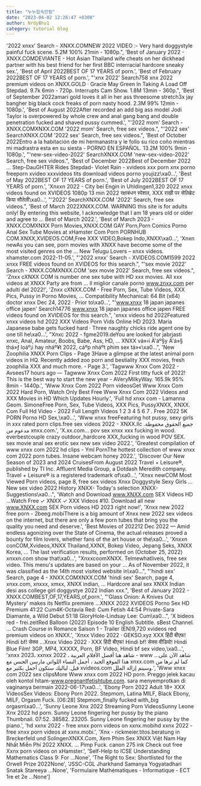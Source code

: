 ```yaml
---
title: "누누접속안됨"
date: "2023-04-02 12:26:47 +0300"
author: NrdyBhu1
category: tutorial blog
---
```

'2022 xnxx' Search - XNXX.COMNEW 2022 VIDEO :- Very hard doggystyle painful fuck scene. 5.2M 100% 21min - 1080p.", 'Best of January 2022 - XNXX.COMDEVIANTE - Hot Asian Thailand wife cheats on her dickhead partner with his best friend for her first BBC interracial hardcore sneaky sex.', 'Best of April 2022BEST OF 17 YEARS of porn.', 'Best of February 2022BEST OF 17 YEARS of porn.', "'xnx 2022' Search758 xnx 2022 premium videos on XNXX.GOLD · Gracie May Green In Taking A Load Off Stepdad. 9.7k 6min - 720p. Interrupts Cam Show. 1.8M 13min - 360p.", 'Best of September 2022amari gold loves it all in her ass threesome stretch3x jay bangher big black cock freaks of porn nasty hood. 2.3M 99% 12min - 1080p.', 'Best of August 2022After recorded an add big ass model Jodi Taylor is overpowered by whole crew and anal gang bang and double penetration fucked and shaved pussy cummed.', "'2022 mom' Search - XNXX.COMXNXX.COM '2022 mom' Search, free sex videos.", "'2022 sex' SearchXNXX.COM '2022 sex' Search, free sex videos.", 'Best of October 2022Entro a la habitación de mi hermanastra y le follo su rico coño mientras mi madrastra esta en su siesta - PORNO EN ESPAÑOL. 13.2M 100% 9min - 1080p.', "'new-sex-video-2022' SearchXNXX.COM 'new-sex-video-2022' Search, free sex videos.", 'Best of December 2022Best of December 2022 ... Step-DauGHTER Rides Stepdad- Violet Rain - xvideos xxx porn xnx porno freeporn xvideo xxxvideos tits download videos porno youjizz\xa0...', 'Best of May 2022BEST OF 17 YEARS of porn.', 'Best of July 2022BEST OF 17 YEARS of porn.', 'Xnxxn 2022 - City bei Engin in Uhldingen1,320 2022 xnxx videos found on XVIDEOS 1080p 13 min 2022 रक्षाबंधन स्पेशल, XXX राखी पर सेलिब्रेट किया सौतेली\xa0...', "'2022' SearchXNXX.COM '2022' Search, free sex videos.", 'Best of March 2022XNXX.COM. WARNING this site is for adults only! By entering this website, I acknowledge that I am 18 years old or older and agree to ... Best of March 2022.', 'Best of March 2023 - XNXX.COMXNXX Porn Movies,XNXX.COM GAY Porn,Porn Comics Porno Anal Sex Tube Movies at xHamster Com Porn PORNHUB COM.XNXX,XVIDEOS.COM,Free XXX VIDEO,Bokep Indo,XNXX\xa0...', 'Xnxn newAs you can see, porn movies with XNXX have become some of the most visited genres on the ... New Telugu Lovers – xnxx videos. xhamster.com 2022-11-05.', "'2022 xnxx' Search - XVIDEOS.COM1599 2022 xnxx FREE videos found on XVIDEOS for this search.", "'sex movie 2022' Search - XNXX.COMXNXX.COM 'sex movie 2022' Search, free sex videos.", 'Znxx cXNXX COM is number one sex tube with HD xxx movies. All xxx videos at XNXX Party are from ... Il miglior canale porno www.znxx.com per adulti del 2022!', 'Znxx cXNXX.COM - Free Porn, Sex, Tube Videos, XXX Pics, Pussy in Porno Movies, ... Compatibility Mechanical: 64 Bit (x64) doctor xnxx Dec 24, 2022 · Prior to\xa0...', "'www.xnxx 18 japan japanes office japen' Search14776 www.xnxx 18 japan japanes office japen FREE videos found on XVIDEOS for this search.", 'xnxx videos hd 2022Featured xnxx videos hd 2022 XXX Videos Porn Vids Online HD 2023. Maria Japanese babe gets fucked hard · Three naughty chicks ride agent one by one till he\xa0...', "Xnxc 2022 - fgme2019.deYou are looked for jabrjasti xnxc, Anal, Amateur, Boobs, Babe, Ass, HD, ... XNXX vá»›i Ä'áº§y Ä'á»§ thá»ƒ loáº¡i hay nháº¥t 2022, cáºp nháºt phim sex tá»«\xa0...", 'New Zoophilia XNXX Porn Clips - Page 3Have a glimpse at the latest animal porn videos in HQ. Recently added zoo porn and bestiality XXX movies, fresh zoophilia XXX and much more. - Page 3.', 'Tagwww Xnxx Com 2022 - Avsees17 hours ago — Tagwww Xnxx Com 2022 First titty fuck of 2022! This is the best way to start the new year - AVeryMilkyWay. 165.9k 95% 8min - 1440p.', 'Www Xnxx Com 2022 Porn videosGet Www Xnxx Com 2022 Hard Porn, Watch Only Best Free Www Xnxx Com 2022 Videos and XXX Movies in HD Which Updates Hourly.', 'Full hd xnxx com - Lamanna Geom. SimoneFree Porn, Sex, Tube Videos, XXX Pics, PussyXNXX, XNXX. Com Full Hd Video - 2022 Full Length Videos 1 2 3 4 5 6 7 . Free 2022 5K PORN Porno HD Sex,\xa0...', 'Www xnxx freeFeaturing hot pussy, sexy girls in xxx rated porn clips.free sex videos 2022 - XNXX.llc جميع الحقوق محفوظة. مدعوم من xnxx.com.', 'X.xx.com... pov sex xnxx xxx fucking in wood. everbestcouple crazy outdoor_hardcore XXX_fucking in wood POV SEX. sex movie anal sex erotic sex new sex video 2022.', 'Greatest compilation of www xnxx com 2022 hd clips - Yml PornThe hottest collection of www xnxx com 2022 porn tubes. Insane webcam honey 2022.', 'Discover Our New Season of 2023 and 2024 CruisesFrom August 2022 Travel + Leisure®, published by TI Inc. Affluent Media Group, a Dotdash Meredith company. Travel + Leisure® is a registered trademark of\xa0...', "Xnxx newCOM Most Viewed Porn videos, page 8, free sex videos Xnxx Doggystyle Sexy Girls ... New sex video 2022 History XNXX- Today's selection XNXX- Suggestions\xa0...", 'Watch and Download www.XNXX.com SEX Videos HD ...Watch Free ✓ XNXX ✓ XXX Videos #10. Download all new www.XNXX.com SEX Porn videos HD 2023 right now!', 'Xnxx new 2022 free porn - 2beeg.mobiThere is a big amount of Xnxx new 2022 sex videos on the internet, but there are only a few porn tubes that bring you the quality you need and deserve.', 'Best Movies of 202212 Dec 2022 — Amid endless agonizing over the State of Cinema, the actual releases proved a bounty for film lovers, whether fans of the art house or the\xa0...', 'Xnxxn conCOM,Xvideos,XNXX Thailand,XXNX, Bokep Video, Jepang Seks, XNXX Korea, ... The last verification results, performed on (October 25, 2022) xnxxn.com show that\xa0...', "XnxxcoomXNXX. Telmewhatliveis, free sex video. This menu's updates are based on your ... As of November 2022, it was classified as the 14th most visited website in\xa0...", "'hindi sex' Search, page 4 - XNXX.COMXNXX.COM 'hindi sex' Search, page 4, xnxx.com, xnxxx, xmxx, XNXX indian, ... Hardcore anal sex XNXX Indian desi ass college girl doggystye 2022 Indian xxx.", 'Best of January 2022 - XNXX.COMBEST,OF,17,YEARS,of,porn.', "'Glass Onion: A Knives Out Mystery' makes its Netflix premiere ...XNXX 2022 XVIDEOS Porno Sex HD Premium 41:22 Cum4K-Octavia Red: Cum Fetish 44:54 Private-Sara Diamante, a Wild Debut 51:18 GloryHole-Lindsay Lee: Cum\xa0...", 'X bideos red - frei.zeitRed Balloon (2022) Episode 10 English Subtitle. sBest Channel. ... Crash Course in Romance Saison 1 - Trailer (EN)9,720 xvideos red premium videos on XNXX.', 'Xnxx Video 2022 · GEKSO.xyz XXX हिंदी बीएफ! Hindi bf! सेक्स ...Xnxx Video 2022 · XXX हिंदी बीएफ! Hindi bf! सेक्स वीडियो! Hindi Blue Film! 3GP, MP4, XXXXX, Porn, BF Video, Hindi bf sex video,\xa0...', 'xnxx 2023، xxnxx 2022 ، شاهد هنا أفضل الأفلام العربية - www ...شاهد الآن على هذا الموقع الجيد ، أجمل النساء اللواتي مارسن الجنس مع xnxx.com كما لم ترها من قبل. لياليك ستكون أجمل بكثير مع xvideos.com وسيتم إزالة الملل.', 'Www xnxx com 2022 sex clipsMore Www xnxx com 2022 HD porn. Preggo jelek kacau oleh kontol hitam-www.pregnantfetishtube.com. sara menyemprotkan di vaginanya bermain 2022-06-17\xa0...', 'Ebony Porn 2022 Adult 18+ XXX VideosSex Videos: Ebony Porn 2022. Stepmom, Latina MILF, Black Ebony, MILF, Orgasm Fuck. [06:28] Stepmom_finally fucked with_big orgasm\xa0...', 'Sunny Leone Xnx 2022 Streaming Porn VideosSunny Leone Xnx 2022 hd porn. Sunny Leone fingering her pussy by the piano Thumbnail. 07:52. 38582. 23205. Sunny Leone fingering her pussy by the piano.', 'hd xxnx 2022 - free xnxx porn videos on xxnx.mobihd xxnx 2022 - free xnxx porn videos at xxnx.mobi.', 'Xnx - rickmeier.titos.beratung in Breckerfeld und SolingenXNXX.Com, Xem Phim Sex XNXX Việt Nam Hay Nhất Miễn Phí 2022 XNXX. ... Pimp Fuck. canon 275 ink Check out free Xxnx porn videos on xHamster.', 'Self-Help to ICSE Understanding Mathematics Class 9: For ...None', 'The Right to Sex: Shortlisted for the Orwell Prize 2022None', 'JSSC-CGL Jharkhand Samanya Yogyatadhari Snatak Stareeya ...None', 'Formulaire Mathématiques - Informatique - ECT 1re et 2e ...None']